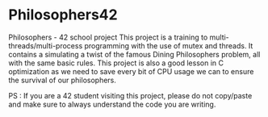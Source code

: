 # Philosophers42
Philosophers - 42 school project
This project is a training to multi-threads/multi-process programming with the use of mutex and threads.
It contains a simulating a twist of the famous Dining Philosophers problem, all with the same basic rules.
This project is also a good lesson in C optimization as we need to save every bit of CPU usage we can to ensure the survival of our philosophers.


PS : If you are a 42 student visiting this project, please do not copy/paste and make sure to always understand the code you are writing.
